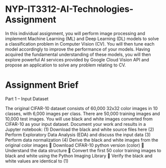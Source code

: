 # NYP-IT3312-AI-Technologies-Assignment
In this individual assignment, you will perform image processing and implement Machine
Learning (ML) and Deep Learning (DL) models to solve a classification problem in Computer
Vision (CV). You will then tune each model accordingly to improve the performance of your
models. Having acquired the fundamental understanding of these models, you will then explore
powerful AI services provided by Google Cloud Vision API and propose an application to solve
any problem relating to CV.

# Assignment Brief

Part 1 – Input Dataset

The original CIFAR-10 dataset consists of 60,000 32x32 color images in 10 classes, with 6,000
images per class. There are 50,000 training images and 10,000 test images.
You will use black and white images converted from CIFAR-10 as your input dataset. Document
your work and results in a Jupyter notebook:
(1) Download the black and white source files here
(2) Perform Exploratory Data Analysis (EDA) and discuss the input data
(3) Perform data normalization
(4) Derive the black and white images from the original color images
 Download CIFAR-10 python version (color)
 Understand the data structure
 Convert the first 50 color training images to black and white using the Python
Imaging Library
 Verify the black and white values are identical to (1)
